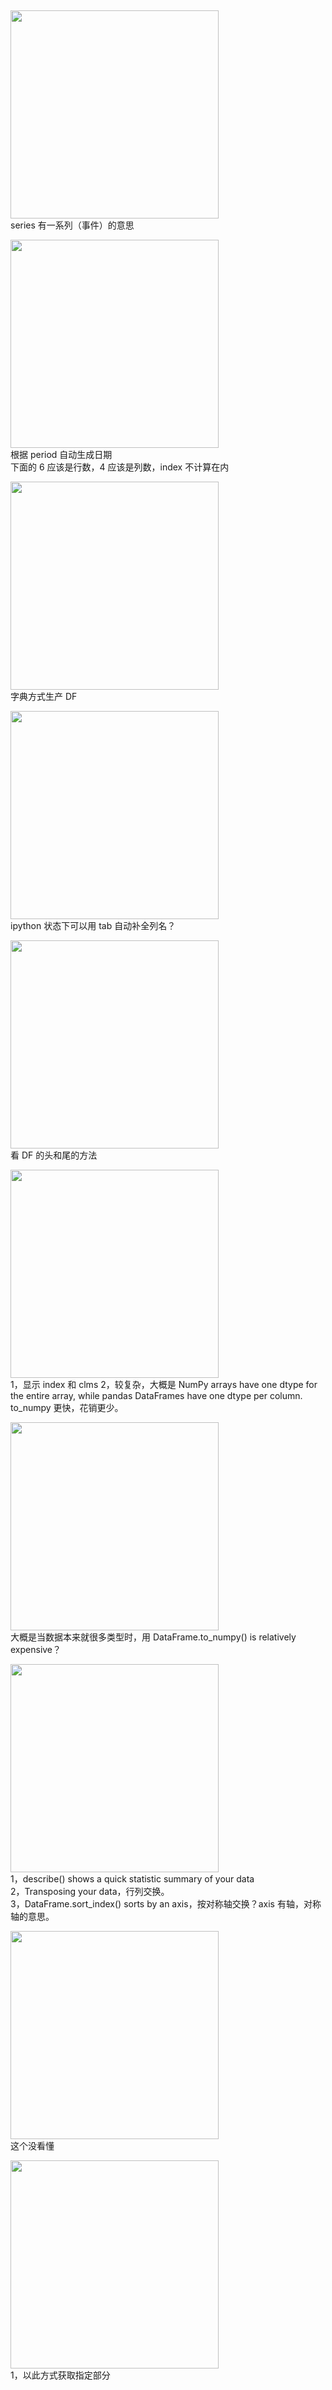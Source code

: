 ##

<img src='./img/2022-12-06-14-15-18.png' height=333px></img>  
series 有一系列（事件）的意思

<img src='./img/2022-12-06-14-18-51.png' height=333px></img>  
根据 period 自动生成日期  
下面的 6 应该是行数，4 应该是列数，index 不计算在内

<img src='./img/2022-12-06-14-21-12.png' height=333px></img>  
字典方式生产 DF

<img src='./img/2022-12-06-14-24-25.png' height=333px></img>  
ipython 状态下可以用 tab 自动补全列名？

<img src='./img/2022-12-06-14-25-26.png' height=333px></img>  
看 DF 的头和尾的方法

<img src='./img/2022-12-06-14-32-03.png' height=333px></img>  
1，显示 index 和 clms
2，较复杂，大概是 NumPy arrays have one dtype for the entire array, while pandas DataFrames have one dtype per column. to_numpy 更快，花销更少。

<img src='./img/2022-12-06-14-37-25.png' height=333px></img>  
大概是当数据本来就很多类型时，用 DataFrame.to_numpy() is relatively expensive？

<img src='./img/2022-12-06-14-39-24.png' height=333px></img>  
1，describe() shows a quick statistic summary of your data  
2，Transposing your data，行列交换。  
3，DataFrame.sort_index() sorts by an axis，按对称轴交换？axis 有轴，对称轴的意思。

<img src='./img/2022-12-06-14-51-59.png' height=333px></img>  
这个没看懂

<img src='./img/2022-12-06-14-57-00.png' height=333px></img>  
1，以此方式获取指定部分

